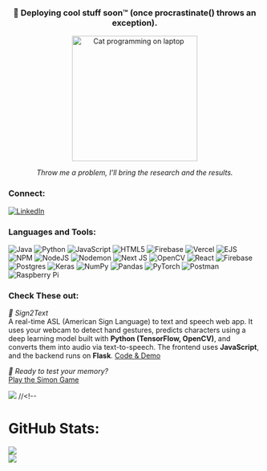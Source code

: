 <h3 align="center">🚀 Deploying cool stuff soon™ (once procrastinate() throws an exception).</h3>

<p align="center">
  <img src="https://media.giphy.com/media/JIX9t2j0ZTN9S/giphy.gif" width="250" alt="Cat programming on laptop" />
</p>
<p align="center"><i>Throw me a problem, I’ll bring the research and the results.</i></p>


### Connect:
[![LinkedIn](https://img.shields.io/badge/LinkedIn-%230077B5.svg?logo=linkedin&logoColor=white)](https://linkedin.com/in/tejashyamehta) 

### Languages and Tools:
![Java](https://img.shields.io/badge/java-%23ED8B00.svg?style=plastic&logo=openjdk&logoColor=white) ![Python](https://img.shields.io/badge/python-3670A0?style=plastic&logo=python&logoColor=ffdd54) ![JavaScript](https://img.shields.io/badge/javascript-%23323330.svg?style=plastic&logo=javascript&logoColor=%23F7DF1E) ![HTML5](https://img.shields.io/badge/html5-%23E34F26.svg?style=plastic&logo=html5&logoColor=white) ![Firebase](https://img.shields.io/badge/firebase-%23039BE5.svg?style=plastic&logo=firebase) ![Vercel](https://img.shields.io/badge/vercel-%23000000.svg?style=plastic&logo=vercel&logoColor=white) ![EJS](https://img.shields.io/badge/ejs-%23B4CA65.svg?style=plastic&logo=ejs&logoColor=black) ![NPM](https://img.shields.io/badge/NPM-%23CB3837.svg?style=plastic&logo=npm&logoColor=white) ![NodeJS](https://img.shields.io/badge/node.js-6DA55F?style=plastic&logo=node.js&logoColor=white) ![Nodemon](https://img.shields.io/badge/NODEMON-%23323330.svg?style=plastic&logo=nodemon&logoColor=%BBDEAD) ![Next JS](https://img.shields.io/badge/Next-black?style=plastic&logo=next.js&logoColor=white) ![OpenCV](https://img.shields.io/badge/opencv-%23white.svg?style=plastic&logo=opencv&logoColor=white) ![React](https://img.shields.io/badge/react-%2320232a.svg?style=plastic&logo=react&logoColor=%2361DAFB) ![Firebase](https://img.shields.io/badge/firebase-a08021?style=plastic&logo=firebase&logoColor=ffcd34) ![Postgres](https://img.shields.io/badge/postgres-%23316192.svg?style=plastic&logo=postgresql&logoColor=white) ![Keras](https://img.shields.io/badge/Keras-%23D00000.svg?style=plastic&logo=Keras&logoColor=white) ![NumPy](https://img.shields.io/badge/numpy-%23013243.svg?style=plastic&logo=numpy&logoColor=white) ![Pandas](https://img.shields.io/badge/pandas-%23150458.svg?style=plastic&logo=pandas&logoColor=white) ![PyTorch](https://img.shields.io/badge/PyTorch-%23EE4C2C.svg?style=plastic&logo=PyTorch&logoColor=white) ![Postman](https://img.shields.io/badge/Postman-FF6C37?style=plastic&logo=postman&logoColor=white) ![Raspberry Pi](https://img.shields.io/badge/-Raspberry_Pi-C51A4A?style=plastic&logo=Raspberry-Pi)

### Check These out:
*📌 Sign2Text* <br>
A real-time ASL (American Sign Language) to text and speech web app. It uses your webcam to detect hand gestures, predicts characters using a deep learning model built with **Python (TensorFlow, OpenCV)**, and converts them into audio via text-to-speech. The frontend uses **JavaScript**, and the backend runs on **Flask**.
[Code & Demo](https://github.com/tejashyamehta/Digital-Inclusion-for-Sign-Language)

*🧠 Ready to test your memory?* <br>
[Play the Simon Game](https://tejashyamehta.github.io/Simon-Game/)

[![](https://visitcount.itsvg.in/api?id=tejashyamehta&icon=0&color=0)](https://visitcount.itsvg.in)
//<!--
# GitHub Stats:

<!--![](https://github-readme-stats.vercel.app/api?username=tejashyamehta&theme=dark&hide_border=true&include_all_commits=true&count_private=false)<br/>//-->
![](https://nirzak-streak-stats.vercel.app/?user=tejashyamehta&theme=dark&hide_border=true)<br/>
![](https://github-readme-stats.vercel.app/api/top-langs/?username=tejashyamehta&theme=dark&hide_border=true&include_all_commits=true&count_private=false&layout=compact)



